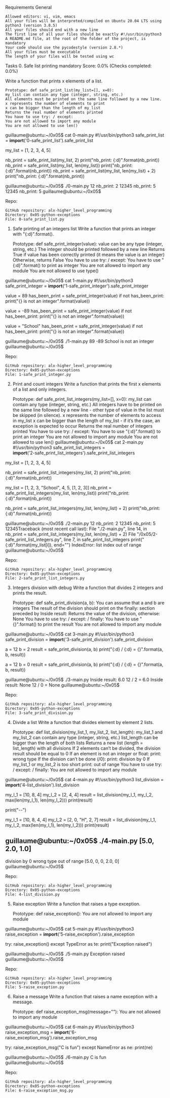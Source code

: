 Requirements
General

    Allowed editors: vi, vim, emacs
    All your files will be interpreted/compiled on Ubuntu 20.04 LTS using python3 (version 3.8.5)
    All your files should end with a new line
    The first line of all your files should be exactly #!/usr/bin/python3
    A README.md file, at the root of the folder of the project, is mandatory
    Your code should use the pycodestyle (version 2.8.*)
    All your files must be executable
    The length of your files will be tested using wc
Tasks
0. Safe list printing
mandatory
Score: 0.0% (Checks completed: 0.0%)

Write a function that prints x elements of a list.

    Prototype: def safe_print_list(my_list=[], x=0):
    my_list can contain any type (integer, string, etc.)
    All elements must be printed on the same line followed by a new line.
    x represents the number of elements to print
    x can be bigger than the length of my_list
    Returns the real number of elements printed
    You have to use try: / except:
    You are not allowed to import any module
    You are not allowed to use len()

guillaume@ubuntu:~/0x05$ cat 0-main.py
#!/usr/bin/python3
safe_print_list = __import__('0-safe_print_list').safe_print_list

my_list = [1, 2, 3, 4, 5]

nb_print = safe_print_list(my_list, 2)
print("nb_print: {:d}".format(nb_print))
nb_print = safe_print_list(my_list, len(my_list))
print("nb_print: {:d}".format(nb_print))
nb_print = safe_print_list(my_list, len(my_list) + 2)
print("nb_print: {:d}".format(nb_print))

guillaume@ubuntu:~/0x05$ ./0-main.py
12
nb_print: 2
12345
nb_print: 5
12345
nb_print: 5
guillaume@ubuntu:~/0x05$ 

Repo:

    GitHub repository: alx-higher_level_programming
    Directory: 0x05-python-exceptions
    File: 0-safe_print_list.py

1. Safe printing of an integers list
	Write a function that prints an integer with "{:d}".format().
	
    Prototype: def safe_print_integer(value):
    value can be any type (integer, string, etc.)
    The integer should be printed followed by a new line
    Returns True if value has been correctly printed (it means the value is an integer)
    Otherwise, returns False
    You have to use try: / except:
    You have to use "{:d}".format() to print as integer
    You are not allowed to import any module
    You are not allowed to use type()

guillaume@ubuntu:~/0x05$ cat 1-main.py
#!/usr/bin/python3
safe_print_integer = __import__('1-safe_print_integer').safe_print_integer

value = 89
has_been_print = safe_print_integer(value)
if not has_been_print:
    print("{} is not an integer".format(value))

value = -89
has_been_print = safe_print_integer(value)
if not has_been_print:
    print("{} is not an integer".format(value))

value = "School"
has_been_print = safe_print_integer(value)
if not has_been_print:
    print("{} is not an integer".format(value))

guillaume@ubuntu:~/0x05$ ./1-main.py
89
-89
School is not an integer
guillaume@ubuntu:~/0x05$ 

Repo:

    GitHub repository: alx-higher_level_programming
    Directory: 0x05-python-exceptions
    File: 1-safe_print_integer.py

	
2. Print and count integers
	Write a function that prints the first x elements of a list and only integers.

    Prototype: def safe_print_list_integers(my_list=[], x=0):
    my_list can contain any type (integer, string, etc.)
    All integers have to be printed on the same line followed by a new line - other type of value in the list must be skipped (in silence).
    x represents the number of elements to access in my_list
    x can be bigger than the length of my_list - if it’s the case, an exception is expected to occur
    Returns the real number of integers printed
    You have to use try: / except:
    You have to use "{:d}".format() to print an integer
    You are not allowed to import any module
    You are not allowed to use len()
guillaume@ubuntu:~/0x05$ cat 2-main.py
#!/usr/bin/python3
safe_print_list_integers = \
    __import__('2-safe_print_list_integers').safe_print_list_integers

my_list = [1, 2, 3, 4, 5]

nb_print = safe_print_list_integers(my_list, 2)
print("nb_print: {:d}".format(nb_print))

my_list = [1, 2, 3, "School", 4, 5, [1, 2, 3]]
nb_print = safe_print_list_integers(my_list, len(my_list))
print("nb_print: {:d}".format(nb_print))

nb_print = safe_print_list_integers(my_list, len(my_list) + 2)
print("nb_print: {:d}".format(nb_print))

guillaume@ubuntu:~/0x05$ ./2-main.py
12
nb_print: 2
12345
nb_print: 5
12345Traceback (most recent call last):
  File "./2-main.py", line 14, in <module>
    nb_print = safe_print_list_integers(my_list, len(my_list) + 2)
  File "/0x05/2-safe_print_list_integers.py", line 7, in safe_print_list_integers
    print("{:d}".format(my_list[i]), end="")
IndexError: list index out of range
guillaume@ubuntu:~/0x05$ 

Repo:

    GitHub repository: alx-higher_level_programming
    Directory: 0x05-python-exceptions
    File: 2-safe_print_list_integers.py

3. Integers division with debug 
	Write a function that divides 2 integers and prints the result.

    Prototype: def safe_print_division(a, b):
    You can assume that a and b are integers
    The result of the division should print on the finally: section preceded by Inside result:
    Returns the value of the division, otherwise: None
    You have to use try: / except: / finally:
    You have to use "{}".format() to print the result
    You are not allowed to import any module

guillaume@ubuntu:~/0x05$ cat 3-main.py
#!/usr/bin/python3
safe_print_division = __import__('3-safe_print_division').safe_print_division

a = 12
b = 2
result = safe_print_division(a, b)
print("{:d} / {:d} = {}".format(a, b, result))

a = 12
b = 0
result = safe_print_division(a, b)
print("{:d} / {:d} = {}".format(a, b, result))

guillaume@ubuntu:~/0x05$ ./3-main.py
Inside result: 6.0
12 / 2 = 6.0
Inside result: None
12 / 0 = None
guillaume@ubuntu:~/0x05$ 

Repo:

    GitHub repository: alx-higher_level_programming
    Directory: 0x05-python-exceptions
    File: 3-safe_print_division.py

4. Divide a list
	Write a function that divides element by element 2 lists.

    Prototype: def list_division(my_list_1, my_list_2, list_length):
    my_list_1 and my_list_2 can contain any type (integer, string, etc.)
    list_length can be bigger than the length of both lists
    Returns a new list (length = list_length) with all divisions
    If 2 elements can’t be divided, the division result should be equal to 0
    If an element is not an integer or float:
        print: wrong type
    If the division can’t be done (/0):
        print: division by 0
    If my_list_1 or my_list_2 is too short
        print: out of range
    You have to use try: / except: / finally:
    You are not allowed to import any module

guillaume@ubuntu:~/0x05$ cat 4-main.py
#!/usr/bin/python3
list_division = __import__('4-list_division').list_division

my_l_1 = [10, 8, 4]
my_l_2 = [2, 4, 4]
result = list_division(my_l_1, my_l_2, max(len(my_l_1), len(my_l_2)))
print(result)

print("--")

my_l_1 = [10, 8, 4, 4]
my_l_2 = [2, 0, "H", 2, 7]
result = list_division(my_l_1, my_l_2, max(len(my_l_1), len(my_l_2)))
print(result)

guillaume@ubuntu:~/0x05$ ./4-main.py
[5.0, 2.0, 1.0]
--
division by 0
wrong type
out of range
[5.0, 0, 0, 2.0, 0]
guillaume@ubuntu:~/0x05$ 

Repo:

    GitHub repository: alx-higher_level_programming
    Directory: 0x05-python-exceptions
    File: 4-list_division.py

5. Raise exception
	Write a function that raises a type exception.

    Prototype: def raise_exception():
    You are not allowed to import any module

guillaume@ubuntu:~/0x05$ cat 5-main.py
#!/usr/bin/python3
raise_exception = __import__('5-raise_exception').raise_exception

try:
    raise_exception()
except TypeError as te:
    print("Exception raised")

guillaume@ubuntu:~/0x05$ ./5-main.py
Exception raised
guillaume@ubuntu:~/0x05$ 

Repo:

    GitHub repository: alx-higher_level_programming
    Directory: 0x05-python-exceptions
    File: 5-raise_exception.py

6. Raise a message 
	Write a function that raises a name exception with a message.

    Prototype: def raise_exception_msg(message=""):
    You are not allowed to import any module

guillaume@ubuntu:~/0x05$ cat 6-main.py
#!/usr/bin/python3
raise_exception_msg = __import__('6-raise_exception_msg').raise_exception_msg

try:
    raise_exception_msg("C is fun")
except NameError as ne:
    print(ne)

guillaume@ubuntu:~/0x05$ ./6-main.py
C is fun
guillaume@ubuntu:~/0x05$ 

Repo:

    GitHub repository: alx-higher_level_programming
    Directory: 0x05-python-exceptions
    File: 6-raise_exception_msg.py



